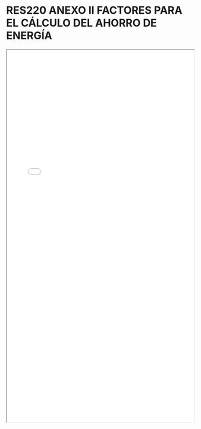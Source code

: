 
# RES220 ANEXO II FACTORES PARA EL CÁLCULO DEL AHORRO DE ENERGÍA

<iframe src="../RES220 ANEXO II FACTORES PARA EL CÁLCULO DEL AHORRO DE ENERGÍA.pdf" width="100%" height="1000px"></iframe>

